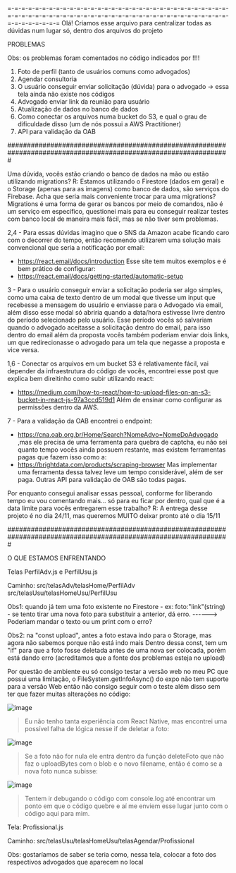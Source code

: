 =-=-=-=-=-=-=-=-=-=-=-=-=-=-=-=-=-=-=-=-=-=-=-=-=-=-=-=-=-=-=-=-=-=-=-=-=-=-=-=-=-=-=-=-=-=-=-=-=-=-=-=-=-=-=-=-=-=-=-=-=-=-=-=-=-=-=-=-=-=-=-=
Olá! Criamos esse arquivo para centralizar todas as dúvidas num lugar só, dentro dos arquivos do projeto

PROBLEMAS

Obs: os problemas foram comentados no código indicados por !!!!

1) Foto de perfil (tanto de usuários comuns como advogados)
2) Agendar consultoria
3) O usuário conseguir enviar solicitação (dúvida) para o advogado -> essa tela ainda não existe nos códigos
4) Advogado enviar link da reunião para usuário
5) Atualização de dados no banco de dados
6) Como conectar os arquivos numa bucket do S3, e qual o grau de dificuldade disso (um de nós possui a AWS Practitioner)
7) API para validação da OAB

#################################################################################################################

Uma dúvida, vocês estão criando o banco de dados na mão ou estão utilizando migrations? 
R: Estamos utilizando o Firestore (dados em geral) e o Storage (apenas para as imagens) como banco de dados, são serviços do Firebase. Acha que seria mais conveniente trocar para uma migrations?
Migrations é uma forma de gerar os bancos por meio de comandos, não é um serviço em específico, questionei mais para eu conseguir realizar testes com banco local de maneira mais fácil, mas se não tiver sem problemas.

2,4 - Para essas dúvidas imagino que o SNS da Amazon acabe ficando caro com o decorrer do tempo, então recomendo utilizarem uma solução mais convencional que seria a notificação por email:
- https://react.email/docs/introduction 
Esse site tem muitos exemplos e é bem prático de configurar:
- https://react.email/docs/getting-started/automatic-setup

3 - Para o usuário conseguir enviar a solicitação poderia ser algo simples, como uma caixa de texto dentro de um modal que tivesse um input que recebesse a mensagem do usuário e enviasse para o Advogado via email, além disso esse modal só abriria quando a data/hora estivesse livre dentro do período selecionado pelo usuário. Esse período vocês só salvariam quando o advogado aceitasse a solicitação dentro do email, para isso dentro do email além da proposta vocês também poderiam enviar dois links, um que redirecionasse o advogado para um tela que negasse a proposta e vice versa.

1,6 - Conectar os arquivos em um bucket S3 é relativamente fácil, vai depender da infraestrutura do código de vocês, encontrei esse post que explica bem direitinho como subir utilizando react:
- https://medium.com/how-to-react/how-to-upload-files-on-an-s3-bucket-in-react-js-97a3ccd519d1
Além de ensinar como configurar as permissões dentro da AWS.

7 - Para a validação da OAB encontrei o endpoint:
- https://cna.oab.org.br/Home/Search?NomeAdvo=NomeDoAdvogado
,mas ele precisa de uma ferramenta para quebra de captcha, eu não sei quanto tempo vocês ainda possuem restante, mas existem ferramentas pagas que fazem isso como a:
- https://brightdata.com/products/scraping-browser
Mas implementar uma ferramenta dessa talvez leve um tempo considerável, além de ser paga. Outras API para validação de OAB são todas pagas.

Por enquanto consegui analisar essas pessoal, conforme for liberando tempo eu vou comentando mais... só para eu ficar por dentro, qual que é a data limite para vocês entregarem esse trabalho? 
R: A entrega desse projeto é no dia 24/11, mas queremos MUITO deixar pronto até o dia 15/11

#################################################################################################################

O QUE ESTAMOS ENFRENTANDO

Telas PerfilAdv.js e PerfilUsu.js

Caminho: 
src/telasAdv/telasHome/PerfilAdv
src/telasUsu/telasHomeUsu/PerfilUsu

Obs1: quando já tem uma foto existente no Firestore - ex: foto:"link"(string) - se tento tirar uma nova foto para substituir a anterior, dá erro.
------> Poderiam mandar o texto ou um print com o erro?

Obs2: na "const upload", antes a foto estava indo para o Storage, mas agora não sabemos porque não está indo mais
Dentro dessa const, tem um "if" para que a foto fosse deletada antes de uma nova ser colocada, porém está dando erro (acreditamos que a fonte dos problemas esteja no upload)

Por questão de ambiente eu só consigo testar a versão web no meu PC que possui uma limitação, o FileSystem.getInfoAsync() do expo não tem suporte para a versão Web então não consigo seguir com o teste além disso sem ter que fazer muitas alterações no código:

![image](https://github.com/CyThur/tcc-aconselhei/assets/69431917/665333c3-1e3d-4190-91e4-75dcf12584a3)

> Eu não tenho tanta experiência com React Native, mas encontrei uma possível falha de lógica nesse if de deletar a foto:

![image](https://github.com/CyThur/tcc-aconselhei/assets/69431917/bef3d64c-3c9b-4e7a-9cfb-abcf4c3a33c4)

> Se a foto não for nula ele entra dentro da função deleteFoto que não faz o uploadBytes com o blob e o novo filename, então é como se a nova foto nunca subisse:

![image](https://github.com/CyThur/tcc-aconselhei/assets/69431917/402dc944-0497-40f2-9deb-4f8aa467df8d)
> Tentem ir debugando o código com console.log até encontrar um ponto em que o código quebre e aí me enviem esse lugar junto com o código aqui para mim. 



Tela: Profissional.js

Caminho: 
src/telasUsu/telasHomeUsu/telasAgendar/Profissional

Obs: gostaríamos de saber se teria como, nessa tela, colocar a foto dos respectivos advogados que aparecem no local
